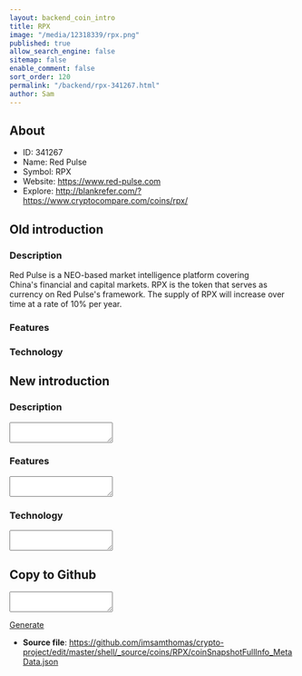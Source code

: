 ```yaml
---
layout: backend_coin_intro
title: RPX
image: "/media/12318339/rpx.png"
published: true
allow_search_engine: false
sitemap: false
enable_comment: false
sort_order: 120
permalink: "/backend/rpx-341267.html"
author: Sam
---
```


## About

- ID: 341267
- Name: Red Pulse
- Symbol: RPX
- Website: https://www.red-pulse.com
- Explore: http://blankrefer.com/?https://www.cryptocompare.com/coins/rpx/


## Old introduction

### Description

<p><span>Red Pulse </span><span>is a</span><span><span> </span>NEO-based market intelligence platform covering China&#39;s </span><span>financial<span> </span></span><span>and capital markets. RPX is the token that serves as currency on Red Pulse&#39;s framework. </span><span>The supply of RPX will increase over time at a rate of 10% per year.</span></p>

### Features


### Technology




## New introduction


### Description
<textarea id="meta_description" name="description"></textarea>

### Features
<textarea id="meta_features" name="features"></textarea>

### Technology
<textarea id="meta_technology" name="technology"></textarea>


## Copy to Github

<textarea id="coinsnapshotfullinfo_metadata"></textarea>

<a href="#gen" onclick="generateMetaDatJson()">Generate</a>

- **Source file**: <a href="https://github.com/imsamthomas/crypto-project/edit/master/shell/_source/coins/RPX/coinSnapshotFullInfo_MetaData.json">https://github.com/imsamthomas/crypto-project/edit/master/shell/_source/coins/RPX/coinSnapshotFullInfo_MetaData.json</a>

